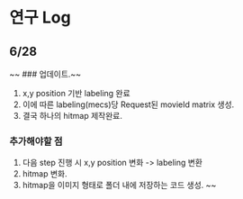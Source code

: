 # 연구 Log

## 6/28

~~ ### 업데이트.~~
1. x,y position 기반 labeling 완료
2. 이에 따른 labeling(mecs)당 Request된 movieId matrix 생성.
3. 결국 하나의 hitmap 제작완료.

### 추가해야할 점
1. 다음 step 진행 시 x,y position 변화 -> labeling 변환
2. hitmap 변화.
3. hitmap을 이미지 형태로 폴더 내에 저장하는 코드 생성.
~~

